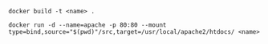 `docker build -t <name> .`

`docker run -d --name=apache -p 80:80 --mount type=bind,source="$(pwd)"/src,target=/usr/local/apache2/htdocs/ <name>`
